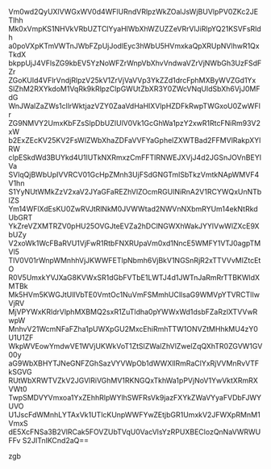 Vm0wd2QyUXlVWGxWV0d4WFlURndVRlpzWkZOalJsWjBUVlpPV0ZKc2JETlhh
Mk0xVmpKS1NHVkVRbUZTClYyaHlWbXhWZUZZeVRrVlJiRlpYQ21KSVFsRldh
a0poVXpKTmVWTnJWbFZpUjJodlEyc3hWbU5HVmxkaQpXRUpNVlhwR1QxTkdX
bkppUjJ4VFlsZG9kbEV5YzNoWFZrWnpVbXhvVndwaVZrVjNWbGh3UzFSdFZr
ZGoKUld4VFlrVndjRlpzV25kV1ZrVjVaVVp3YkZZd1drcFphMXByWVZGd1Yx
SlZhM2RXYkdoM1VqRk9kRlpzClpGWUtZbXR3Y0ZWcVNqUldSbXh6VjJ0MFdG
WnJWalZaZWs1cllrWktjazVZY0ZaaVdHaHlXVlpHZDFkRwpTWGxoU0ZwWFlr
ZG9NMVY2UmxKbFZsSlpDbUZIUlV0Vk1GcGhWa1pzY2xwR1RtcFNiRm93V2xW
b2ExZEcKV25KV2FsWlZWbXhaZDFaVVFYaGphelZXWTBad2FFMVlRakpXYlRW
clpESkdWd3BUYkd4U1lUTkNXRmxzCmFFTlRNWEJXVjJ4d2JGSnJOVnBEYlVa
SVlqQjBWbUpIVVRCV01GcHpZMnh3UjFSdGNGTmlSbTkzVmtkNApWMVF4V1hn
S1YyNUtWMkZzV2xaV2JYaGFaREZhVlZOcmRGUlNiRnA2V1RCYWQxUnNTblZS
Ym14WFlXdEsKU0ZwRVJtRlNkM0JVWWtad2NWVnNXbmRYUm14ekNtRkdUbGRT
YkZreVZXMTRZV0pHU25OVGJteEVZa2hDClNGWXhWakJYYlVwWlZXcE9XbUZy
V2xoWk1WcFBaRVU1VjFwR1RtbFNXRUpaVm0xd1NncE5WMFY1VTJ0agpTMVl5
TlV0V01rWnpWMnhhVjJKWWFETlpNbmh6VjBkV1NGSnRjR2xTTVVvMlZtcEtO
R0V5UmxkYVJXaG8KVWxSR1dGbFVTbE1LWTJ4d1JWTnJaRmRrTTBKWldXMTBk
Mk5HVm5KWGJtUllVbTE0VmtOc1NuVmFSMmhUCllsaG9WMVpYTVRCTlIwVjRV
MjVPYWxKRldrVlphMXBMQ2sxR1ZuTldha0pYWWxWd1dsbFZaRzlXTVVwRwpW
MnhvV21WcmNFaFZha1pUWXpGU2MxcEhiRmhTTW1ONVZtMHhkMU4zY0U1U1ZF
WkpWVEowYmdwVE1WVjUKWkVoT1ZtSlZWalZhVlZwelZqQXhTR0ZGVW1GV00y
aG9WbXBHYTJNeGNFZGhSazVYVWpOb1dWWXllRmRaClYxRjVVMnRvVTFkSGVG
RUtWbXRWTVZkV2JGVlRiVGhMV1RKNGQxTkhWa1pPVjNoV1YwVktXRmRXVWt0
TwpSMDVYVmxoa1YxZEhhRlpWYlhSWFRsVk9jazFXYkZWaVYyaFVDbFJWYUVO
U1JscFdWMnhLYTAxVk1UTlcKUnpWWFYwZEtjbGR1UmxkV2JFWXpRMnM1VmxS
dE5XcFNSa3B2VlRCak5FOVZUbTVqU0VacVlsYzRPUXBEClozQnNaVWRWUFFv
S2JITnIKCnd2aQ==

zgb